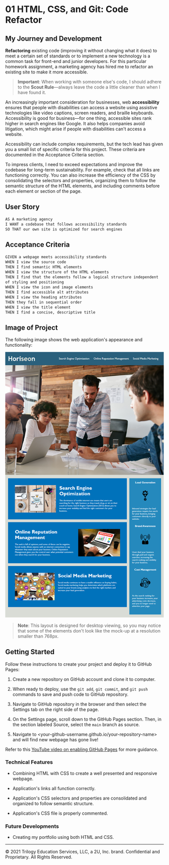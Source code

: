 # 01 HTML, CSS, and Git: Code Refactor

## My Journey and Development

**Refactoring** existing code (improving it without changing what it does) to meet a certain set of standards or to implement a new technology is a common task for front-end and junior developers. For this particular homework assignment, a marketing agency has hired me to refactor an existing site to make it more accessible.

> **Important**: When working with someone else's code, I should adhere to the **Scout Rule**&mdash;always leave the code a little cleaner than when I have found it.

An increasingly important consideration for businesses, web **accessibility** ensures that people with disabilities can access a website using assistive technologies like video captions, screen readers, and braille keyboards. Accessibility is good for business&mdash;for one thing, accessible sites rank higher in search engines like Google. It also helps companies avoid litigation, which might arise if people with disabilities can't access a website.

Accessibility can include complex requirements, but the tech lead has given you a small list of specific criteria for this project. These criteria are documented in the Acceptance Criteria section.

To impress clients, I need to exceed expectations and improve the codebase for long-term sustainability. For example, check that all links are functioning correctly. You can also increase the efficiency of the CSS by consolidating the selectors and properties, organizing them to follow the semantic structure of the HTML elements, and including comments before each element or section of the page.

## User Story

```
AS A marketing agency
I WANT a codebase that follows accessibility standards
SO THAT our own site is optimized for search engines
```

## Acceptance Criteria

```
GIVEN a webpage meets accessibility standards
WHEN I view the source code
THEN I find semantic HTML elements
WHEN I view the structure of the HTML elements
THEN I find that the elements follow a logical structure independent of styling and positioning
WHEN I view the icon and image elements
THEN I find accessible alt attributes
WHEN I view the heading attributes
THEN they fall in sequential order
WHEN I view the title element
THEN I find a concise, descriptive title
```

## Image of Project

The following image shows the web application's appearance and functionality:

![The Horiseon webpage includes a navigation bar, a header image, and cards with text and images at the bottom of the page.](./Assets/01-html-css-git-homework-demo.png)

> **Note**: This layout is designed for desktop viewing, so you may notice that some of the elements don't look like the mock-up at a resolution smaller than 768px. 
> 

## Getting Started

Follow these instructions to create your project and deploy it to GitHub Pages:

1. Create a new repository on GitHub account and clone it to computer.

2. When ready to deploy, use the `git add`, `git commit`, and `git push` commands to save and push code to GitHub repository.

3. Navigate to GitHub repository in the browser and then select the Settings tab on the right side of the page.

4. On the Settings page, scroll down to the GitHub Pages section. Then, in the section labeled Source, select the `main` branch as source.

5. Navigate to <your-github-username.github.io/your-repository-name> and will find new webpage has gone live! 

Refer to this [YouTube video on enabling GitHub Pages](https://youtu.be/P4Mu1t5rIXg) for more guidance.



### Technical Features

- Combining HTML with CSS to create a well presented and responsive webpage.

- Application's links all function correctly.

- Application's CSS selectors and properties are consolidated and organized to follow semantic structure.

- Application's CSS file is properly commented.


### Future Developments

- Creating my portfolio using both HTML and CSS.




---

© 2021 Trilogy Education Services, LLC, a 2U, Inc. brand. Confidential and Proprietary. All Rights Reserved.

